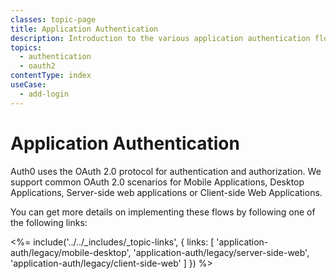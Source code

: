 ```yaml
---
classes: topic-page
title: Application Authentication
description: Introduction to the various application authentication flows.
topics:
  - authentication
  - oauth2
contentType: index
useCase:
  - add-login
---
```


# Application Authentication

Auth0 uses the OAuth 2.0 protocol for authentication and authorization. We support common OAuth 2.0 scenarios for Mobile Applications, Desktop Applications, Server-side web applications or Client-side Web Applications.

You can get more details on implementing these flows by following one of the following links:

<%= include('../../_includes/_topic-links', { links: [
  'application-auth/legacy/mobile-desktop',
  'application-auth/legacy/server-side-web',
  'application-auth/legacy/client-side-web'
] }) %>
